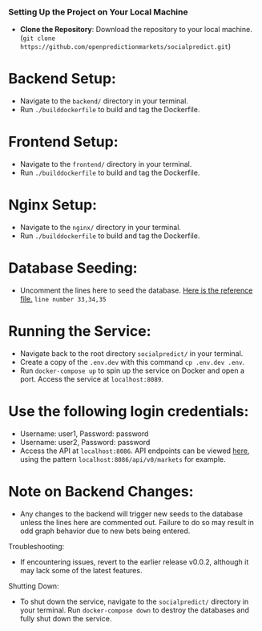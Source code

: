 

### Setting Up the Project on Your Local Machine ###

- **Clone the Repository**: Download the repository to your local machine. (`git clone https://github.com/openpredictionmarkets/socialpredict.git`)

# Backend Setup:

- Navigate to the `backend/` directory in your terminal.
- Run `./builddockerfile` to build and tag the Dockerfile.

# Frontend Setup:

- Navigate to the `frontend/` directory in your terminal.
- Run `./builddockerfile` to build and tag the Dockerfile.

# Nginx Setup:

- Navigate to the `nginx/` directory in your terminal.
- Run `./builddockerfile` to build and tag the Dockerfile.
  
# Database Seeding:

- Uncomment the lines here to seed the database. [Here is the reference file.](https://github.com/openpredictionmarkets/socialpredict/blob/c52ad85ee20cc2ab347598db543fb29ad05c45d9/backend/main.go#L32) `line number 33,34,35`
  
# Running the Service:

- Navigate back to the root directory `socialpredict/` in your terminal.
- Create a copy of the `.env.dev` with this command `cp .env.dev .env`.
- Run `docker-compose up` to spin up the service on Docker and open a port. Access the service at `localhost:8089`.

# Use the following login credentials:

- Username: user1, Password: password
- Username: user2, Password: password
- Access the API at `localhost:8086`. API endpoints can be viewed [here](localhost:8086/api/v0/markets), using the pattern `localhost:8086/api/v0/markets` for example.
  
# Note on Backend Changes:

- Any changes to the backend will trigger new seeds to the database unless the lines here are commented out. Failure to do so may result in odd graph behavior due to new bets being entered.

Troubleshooting:

- If encountering issues, revert to the earlier release v0.0.2, although it may lack some of the latest features.

Shutting Down:

- To shut down the service, navigate to the `socialpredict/` directory in your terminal.
Run `docker-compose down` to destroy the databases and fully shut down the service.
